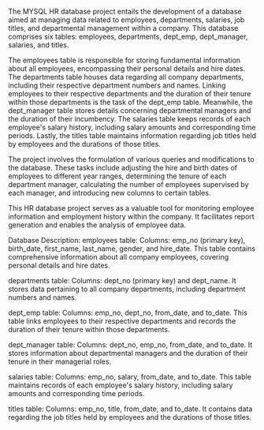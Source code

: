 The MYSQL HR database project entails the development of a database aimed at managing data related to employees, departments, salaries, job titles, and departmental management within a company. This database comprises six tables: employees, departments, dept_emp, dept_manager, salaries, and titles.

The employees table is responsible for storing fundamental information about all employees, encompassing their personal details and hire dates. The departments table houses data regarding all company departments, including their respective department numbers and names. Linking employees to their respective departments and the duration of their tenure within those departments is the task of the dept_emp table. Meanwhile, the dept_manager table stores details concerning departmental managers and the duration of their incumbency. The salaries table keeps records of each employee's salary history, including salary amounts and corresponding time periods. Lastly, the titles table maintains information regarding job titles held by employees and the durations of those titles.

The project involves the formulation of various queries and modifications to the database. These tasks include adjusting the hire and birth dates of employees to different year ranges, determining the tenure of each department manager, calculating the number of employees supervised by each manager, and introducing new columns to certain tables.

This HR database project serves as a valuable tool for monitoring employee information and employment history within the company. It facilitates report generation and enables the analysis of employee data.

Database Description:
employees table:
Columns: emp_no (primary key), birth_date, first_name, last_name, gender, and hire_date.
This table contains comprehensive information about all company employees, covering personal details and hire dates.

departments table:
Columns: dept_no (primary key) and dept_name.
It stores data pertaining to all company departments, including department numbers and names.

dept_emp table:
Columns: emp_no, dept_no, from_date, and to_date.
This table links employees to their respective departments and records the duration of their tenure within those departments.

dept_manager table:
Columns: dept_no, emp_no, from_date, and to_date.
It stores information about departmental managers and the duration of their tenure in their managerial roles.

salaries table:
Columns: emp_no, salary, from_date, and to_date.
This table maintains records of each employee's salary history, including salary amounts and corresponding time periods.

titles table:
Columns: emp_no, title, from_date, and to_date.
It contains data regarding the job titles held by employees and the durations of those titles.





